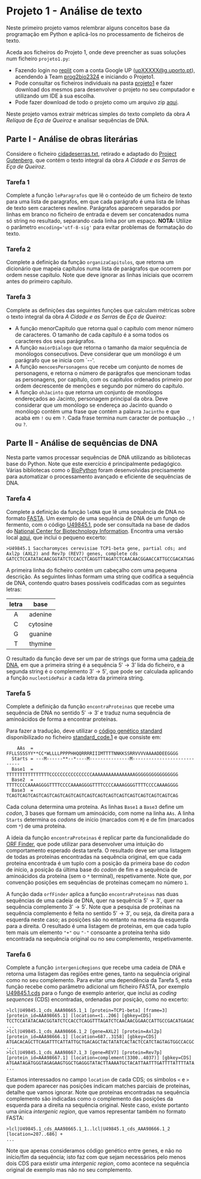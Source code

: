 # Projeto 1 - Análise de texto

Neste primeiro projeto vamos relembrar alguns conceitos base da programação em Python e aplicá-los no processamento de ficheiros de texto.

Aceda aos ficheiros do Projeto 1, onde deve preencher as suas soluções num ficheiro `projeto1.py`:

- Fazendo login no [replit](https://replit.com/) com a conta Google UP (upXXXXX@g.uporto.pt), acendendo à Team [prog2bio2324](https://replit.com/team/prog2bio2324) e iniciando o Projeto1.
- Pode consultar os ficheiros individuais na pasta [projeto1](../scripts/projeto1) e fazer download dos mesmos para desenvolver o projeto no seu computador e utilizando um IDE à sua escolha.
- Pode fazer download de todo o projeto como um arquivo zip [aqui](https://download-directory.github.io/?url=https%3A%2F%2Fgithub.com%2Fhpacheco%2Fprogii%2Ftree%2Fmaster%2Fscripts%2Fprojeto1).

Neste projeto vamos extrair métricas simples do texto completo da obra *A Relíqua* de *Eça de Queiroz* e analisar sequências de DNA.

## Parte I - Análise de obras literárias

Considere o ficheiro [cidadeserras.txt](../scripts/projeto1/dados/cidadeserras.txt), retirado e adaptado do [Project Gutenberg](https://www.gutenberg.org/), que contém o texto integral da obra *A Cidade e as Serras* de *Eça de Queiroz*.

### Tarefa 1

Complete a função `leParagrafos` que lê o conteúdo de um ficheiro de texto para uma lista de paragrafos, em que cada parágrafo é uma lista de linhas de texto sem caracteres newline. Parágrafos aparecem separados por linhas em branco no ficheiro de entrada e devem ser concatenados numa só string no resultado, separando cada linha por um espaço. **NOTA:** Utilize o parâmetro `encoding='utf-8-sig'` para evitar problemas de formatação do texto. 

### Tarefa 2

Complete a definição da função `organizaCapitulos`, que retorna um dicionário que mapeia capítulos numa lista de parágrafos que ocorrem por ordem nesse capítulo. Note que deve ignorar as linhas iniciais que ocorrem antes do primeiro capítulo.

### Tarefa 3

Complete as definições das seguintes funções que calculam métricas sobre o texto integral da obra *A Cidade e as Serras* de *Eça de Queiroz*:

- A função menorCapitulo que retorna qual o capítulo com menor número de caracteres. O tamanho de cada capítulo é a soma todos os caracteres dos seus parágrafos.
- A função `maiorDialogo` que retorna o tamanho da maior sequência de monólogos consecutivos. Deve considerar que um monólogo é um parágrafo que se inicia com `--'.
- A função `mencoesPersonagens` que recebe um conjunto de nomes de personagens, e retorna o número de parágrafos que mencionam todas as personagens, por capítulo, com os capítulos ordenados primeiro por ordem decrescente de menções e segundo por número do capítulo.
- A função `ohJacinto` que retorna um conjunto de monólogos endereçados ao Jacinto, personagem principal da obra. Deve considerar que um monólogo se endereça ao Jacinto quando o monólogo contém uma frase que contém a palavra `Jacintho` e que acaba em `!` ou em `?`. Cada frase termina num caracter de pontuação `.`, `!` ou `?`.

## Parte II - Análise de sequências de DNA

Nesta parte vamos processar sequências de DNA utilizando as bibliotecas base do Python.
Note que este exercício é principalmente pedagógico. Várias bibliotecas como o [BioPython](https://biopython.org/) foram desenvolvidas precisamente para automatizar o processamento avançado e eficiente de sequências de DNA.

### Tarefa 4

Complete a definição da função `leDNA` que lê uma sequência de DNA no formato [FASTA](https://blast.ncbi.nlm.nih.gov/Blast.cgi?CMD=Web&PAGE_TYPE=BlastDocs&DOC_TYPE=BlastHelp).
Um exemplo de uma sequência de DNA de um fungo de fermento, com o código [U49845.1](https://www.ncbi.nlm.nih.gov/nuccore/U49845.1?report=fasta&log$=seqview), pode ser consultada na base de dados do [National Center for Biotechnology Information](https://www.ncbi.nlm.nih.gov/). Encontra uma versão local [aqui](../scripts/projeto1/dados/U49845.1.fasta), que inclui o pequeno excerto:

```
>U49845.1 Saccharomyces cerevisiae TCP1-beta gene, partial cds; and Axl2p (AXL2) and Rev7p (REV7) genes, complete cds
GATCCTCCATATACAACGGTATCTCCACCTCAGGTTTAGATCTCAACAACGGAACCATTGCCGACATGAG
```

A primeira linha do ficheiro contém um cabeçalho com uma pequena descrição.
As seguintes linhas formam uma string que codifica a sequência de DNA, contendo quatro bases possíveis codificadas com as seguintes letras:

| letra |   base   | 
|:-----:|:--------:|
| A     | adenine  |
| C     | cytosine |
| G     | guanine  |
| T     | thymine  |

O resultado da função deve ser um par de strings que forma uma [cadeia de DNA](https://www.genome.gov/genetics-glossary/Base-Pair), em que a primeira string é a sequência $5' \rightarrow 3'$ lida do ficheiro, e a segunda string é o complemento $3' \rightarrow 5'$, que pode ser calculada aplicando a função `nucleotidePair` a cada letra da primeira string.

### Tarefa 5

Complete a definição da função `encontraProteinas` que recebe uma sequência de DNA no sentido $5' \rightarrow 3'$ e traduz numa sequência de aminoácidos de forma a encontrar proteínas. 

Para fazer a tradução, deve utilizar o [código genético standard](https://www.ncbi.nlm.nih.gov/Taxonomy/taxonomyhome.html/index.cgi?chapter=tgencodes#SG1) disponibilizado no ficheiro [standard_code.1]() e que consiste em:

```
    AAs  = FFLLSSSSYY**CC*WLLLLPPPPHHQQRRRRIIIMTTTTNNKKSSRRVVVVAAAADDEEGGGG
  Starts = ---M------**--*----M---------------M----------------------------
  Base1  = TTTTTTTTTTTTTTTTCCCCCCCCCCCCCCCCAAAAAAAAAAAAAAAAGGGGGGGGGGGGGGGG
  Base2  = TTTTCCCCAAAAGGGGTTTTCCCCAAAAGGGGTTTTCCCCAAAAGGGGTTTTCCCCAAAAGGGG
  Base3  = TCAGTCAGTCAGTCAGTCAGTCAGTCAGTCAGTCAGTCAGTCAGTCAGTCAGTCAGTCAGTCAG
```

Cada coluna determina uma proteína. As linhas `Base1` a `Base3` define um *codon*, 3 bases que formam um aminoácido, com nome na linha `AAs`. A linha `Starts` determina os *codons* de início (marcados com `M`) e de fim (marcados com `*`) de uma proteína.

A ideia da função `encontraProteinas` é replicar parte da funcionalidade do [ORF Finder](https://www.ncbi.nlm.nih.gov/orffinder/), que pode utilizar para desenvolver uma intuição do comportamento esperado desta tarefa.
O resultado deve ser uma listagem de todas as proteínas encontradas na sequência original, em que cada proteína encontrada é um tuplo com a posição da primeira base do *codon* de início, a posição da última base do *codon* de fim e a sequência de aminoácidos da proteína (sem o `*` terminal), respetivamente. Note que, por convenção posições em sequências de proteínas começam no número `1`.

A função dada `orfFinder` aplica a função `encontraProteinas` nas duas sequências de uma cadeia de DNA, quer na sequência $5' \rightarrow 3'$, quer na sequência complemento $3' \rightarrow 5'$. Note que a pesquisa de proteínas na sequência complemento é feita no sentido $5' \rightarrow 3'$, ou seja, da direita para a esquerda neste caso; as posições são no entanto na mesma da esquerda para a direita. O resultado é uma listagem de proteínas, em que cada tuplo tem mais um elemento `"+"` ou `"-"` consoante a proteína tenha sido encontrada na sequência original ou no seu complemento, respetivamente.

### Tarefa 6

Complete a função `intergenicRegions` que recebe uma cadeia de DNA e retorna uma listagem das regiões entre genes, tanto na sequência original como no seu complemento.
Para evitar uma dependência da Tarefa 5, esta função recebe como parâmetro adicional um ficheiro FASTA, por exemplo [U49845.1.cds](../scripts/projeto1/dados/U49845.1.cds.fasta) para o fungo de exemplo anterior, que inclui as *coding sequences* (CDS) encontradas, ordenadas por posição, como no excerto:

```
>lcl|U49845.1_cds_AAA98665.1_1 [protein=TCP1-beta] [frame=3] [protein_id=AAA98665.1] [location=<1..206] [gbkey=CDS]
TCCTCCATATACAACGGTATCTCCACCTCAGGTTTAGATCTCAACAACGGAACCATTGCCGACATGAGAC
...
>lcl|U49845.1_cds_AAA98666.1_2 [gene=AXL2] [protein=Axl2p] [protein_id=AAA98666.1] [location=687..3158] [gbkey=CDS]
ATGACACAGCTTCAGATTTCATTATTGCTGACAGCTACTATATCACTACTCCATCTAGTAGTGGCCACGC
...
>lcl|U49845.1_cds_AAA98667.1_3 [gene=REV7] [protein=Rev7p] [protein_id=AAA98667.1] [location=complement(3300..4037)] [gbkey=CDS]
ATGAATAGATGGGTAGAGAAGTGGCTGAGGGTATACTTAAAATGCTACATTAATTTGATTTTATTTTATA
...
```

Estamos interessados no campo `location` de cada CDS; os símbolos `<` e `>` que podem aparecer nas posições indicam matches parciais de proteínas, detalhe que vamos ignorar. Note que proteínas encontradas na sequência complemento são indicadas como o complemento das posições da esquerda para a direita na sequência original. Neste caso, existe portanto uma única *intergenic region*, que vamos representar também no formato FASTA:

```
>lcl|U49845.1_cds_AAA98665.1_1..lcl|U49845.1_cds_AAA98666.1_2 [location=207..686] +
...
```

Note que apenas consideramos código genético entre genes, e não no início/fim da sequência; isto faz com que sejam necessários pelo menos dois CDS para existir uma *intergenic region*, como acontece na sequência original de exemplo mas não no seu complemento.

